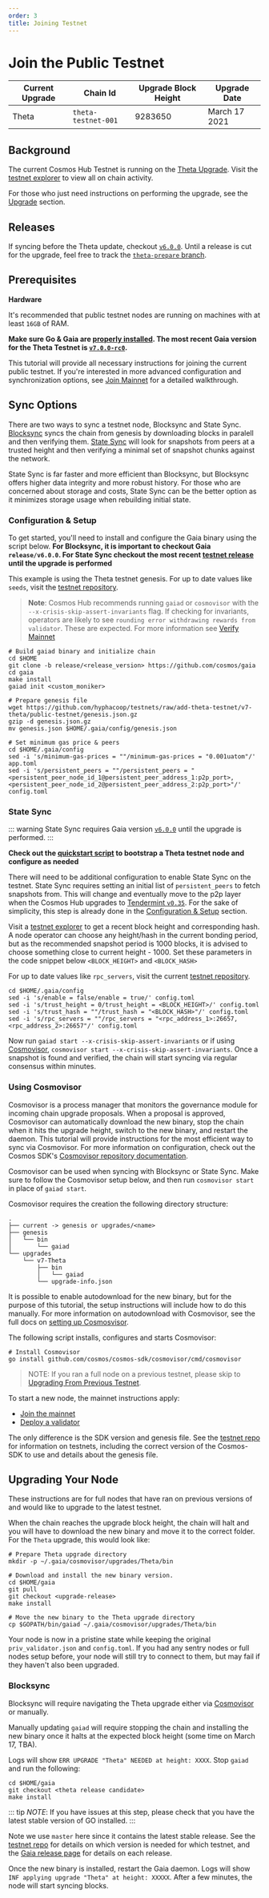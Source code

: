 ```yaml
---
order: 3
title: Joining Testnet
---
```


# Join the Public Testnet

| Current Upgrade | Chain Id       | Upgrade Block Height | Upgrade Date     |
| --------------- | -------------- | -------------------- | ---------------- |
| Theta           | `theta-testnet-001` | 9283650   | March 17 2021 |


## Background
The current Cosmos Hub Testnet is running on the [Theta Upgrade](https://interchain-io.medium.com/preparing-for-the-cosmos-hub-v7-theta-upgrade-2fc41ce34787). Visit the [testnet explorer](https://explorer.theta-testnet.polypore.xyz/) to view all on chain activity.

For those who just need instructions on performing the upgrade, see the [Upgrade](#upgrading) section.

## Releases
If syncing before the Theta update, checkout [`v6.0.0`](https://github.com/cosmos/gaia/tree/v6.0.0). Until a release is cut for the upgrade, feel free to track the [`theta-prepare` branch](https://github.com/cosmos/gaia/tree/theta-prepare).

## Prerequisites

**Hardware**

It's recommended that public testnet nodes are running on machines with at least `16GB` of RAM.

**Make sure Go & Gaia are [properly installed](../getting-started/installation.md). The most recent Gaia version for the Theta Testnet is [`v7.0.0-rc0`](https://github.com/cosmos/gaia/tree/v7.0.0-rc0).**


This tutorial will provide all necessary instructions for joining the current public testnet. If you're interested in more advanced configuration and synchronization options, see [Join Mainnet](./join-mainnet.md) for a detailed walkthrough.

## Sync Options
There are two ways to sync a testnet node, Blocksync and State Sync. [Blocksync](https://docs.tendermint.com/v0.35/tendermint-core/block-sync/) syncs the chain from genesis by downloading blocks in paralell and then verifying them. [State Sync](https://docs.tendermint.com/master/tendermint-core/state-sync/#) will look for snapshots from peers at a trusted height and then verifying a minimal set of snapshot chunks against the network.

State Sync is far faster and more efficient than Blocksync, but Blocksync offers higher data integrity and more robust history. For those who are concerned about storage and costs, State Sync can be the better option as it minimizes storage usage when rebuilding initial state.

### Configuration & Setup

To get started, you'll need to install and configure the Gaia binary using the script below. **For Blocksync, it is important to checkout Gaia `release/v6.0.0`. For State Sync checkout the most recent [testnet release](https://github.com/cosmos/gaia/tree/v6.0.0) until the upgrade is performed**

This example is using the Theta testnet genesis. For up to date values like `seeds`, visit the [testnet repository](https://github.com/cosmos/testnets).

> **Note**: Cosmos Hub recommends running `gaiad` or `cosmovisor` with the `--x-crisis-skip-assert-invariants` flag. If checking for invariants, operators are likely to see `rounding error withdrawing rewards from validator`. These are expected. For more information see [Verify Mainnet](./join-mainnet.md#verify-mainnet)

```
# Build gaiad binary and initialize chain
cd $HOME
git clone -b release/<release_version> https://github.com/cosmos/gaia
cd gaia
make install
gaiad init <custom_moniker>

# Prepare genesis file
wget https://github.com/hyphacoop/testnets/raw/add-theta-testnet/v7-theta/public-testnet/genesis.json.gz
gzip -d genesis.json.gz
mv genesis.json $HOME/.gaia/config/genesis.json

# Set minimum gas price & peers
cd $HOME/.gaia/config
sed -i 's/minimum-gas-prices = ""/minimum-gas-prices = "0.001uatom"/' app.toml
sed -i 's/persistent_peers = ""/persistent_peers = "<persistent_peer_node_id_1@persistent_peer_address_1:p2p_port>,<persistent_peer_node_id_2@persistent_peer_address_2:p2p_port>"/' config.toml
```

### State Sync

::: warning
State Sync requires Gaia version [`v6.0.0`](https://github.com/cosmos/gaia/tree/v6.0.0) until the upgrade is performed.
:::

**Check out the [quickstart script](https://github.com/cosmos/testnets/tree/master/v7-theta/public-testnet#quickstart-on-a-fresh-machine-eg-on-digital-ocean-droplet) to bootstrap a Theta testnet node and configure as needed**

There will need to be additional configuration to enable State Sync on the testnet. State Sync requires setting an initial list of `persistent_peers` to fetch snapshots from. This will change and eventually move to the p2p layer when the Cosmos Hub upgrades to [Tendermint `v0.35`](https://github.com/tendermint/tendermint/issues/6491). For the sake of simplicity, this step is already done in the [Configuration & Setup](#configuration-amp=-setup) section.

Visit a [testnet explorer](https://explorer.theta-testnet.polypore.xyz/) to get a recent block height and corresponding hash. A node operator can choose any height/hash in the current bonding period, but as the recommended snapshot period is 1000 blocks, it is advised to choose something close to current height - 1000. Set these parameters in the code snippet below `<BLOCK_HEIGHT>` and `<BLOCK_HASH>`

For up to date values like `rpc_servers`, visit the current [testnet repository](https://github.com/cosmos/testnets).

```
cd $HOME/.gaia/config
sed -i 's/enable = false/enable = true/' config.toml
sed -i 's/trust_height = 0/trust_height = <BLOCK_HEIGHT>/' config.toml
sed -i 's/trust_hash = ""/trust_hash = "<BLOCK_HASH>"/' config.toml
sed -i 's/rpc_servers = ""/rpc_servers = "<rpc_address_1>:26657,<rpc_address_2>:26657"/' config.toml
```

Now run `gaiad start --x-crisis-skip-assert-invariants` or if using [Cosmovisor](#using-cosmovisor),  `cosmovisor start --x-crisis-skip-assert-invariants`. Once a snapshot is found and verified, the chain will start syncing via regular consensus within minutes.

### Using Cosmovisor

Cosmovisor is a process manager that monitors the governance module for incoming chain upgrade proposals. When a proposal is approved, Cosmovisor can automatically download the new binary, stop the chain when it hits the upgrade height, switch to the new binary, and restart the daemon. This tutorial will provide instructions for the most efficient way to sync via Cosmovisor. For more information on configuration, check out the Cosmos SDK's [Cosmovisor repository documentation](https://github.com/cosmos/cosmos-sdk/tree/master/cosmovisor#auto-download).

Cosmovisor can be used when syncing with Blocksync or State Sync. Make sure to follow the Cosmovisor setup below, and then run `cosmovisor start` in place of `gaiad start`.

Cosmovisor requires the creation the following directory structure:
```shell
.
├── current -> genesis or upgrades/<name>
├── genesis
│   └── bin
│       └── gaiad
└── upgrades
    └── v7-Theta
        ├── bin
        │   └── gaiad
        └── upgrade-info.json
```

It is possible to enable autodownload for the new binary, but for the purpose of this tutorial, the setup instructions will include how to do this manually. For more information on autodownload with Cosmovisor, see the full docs on [setting up Cosmosvisor](https://github.com/cosmos/cosmos-sdk/blob/master/cosmovisor/README.md).

The following script installs, configures and starts Cosmovisor:

```
# Install Cosmovisor
go install github.com/cosmos/cosmos-sdk/cosmovisor/cmd/cosmovisor
```
> NOTE: If you ran a full node on a previous testnet, please skip to [Upgrading From Previous Testnet](#upgrading-from-previous-testnet).

To start a new node, the mainnet instructions apply:

- [Join the mainnet](./join-mainnet.md)
- [Deploy a validator](../validators/validator-setup.md)

The only difference is the SDK version and genesis file. See the [testnet repo](https://github.com/cosmos/testnets) for information on testnets, including the correct version of the Cosmos-SDK to use and details about the genesis file.

## Upgrading Your Node

These instructions are for full nodes that have ran on previous versions of and would like to upgrade to the latest testnet.

When the chain reaches the upgrade block height, the chain will halt and you will have to download the new binary and move it to the correct folder. For the `Theta` upgrade, this would look like:
```
# Prepare Theta upgrade directory
mkdir -p ~/.gaia/cosmovisor/upgrades/Theta/bin

# Download and install the new binary version.
cd $HOME/gaia
git pull
git checkout <upgrade-release>
make install

# Move the new binary to the Theta upgrade directory
cp $GOPATH/bin/gaiad ~/.gaia/cosmovisor/upgrades/Theta/bin
```

Your node is now in a pristine state while keeping the original `priv_validator.json` and `config.toml`. If you had any sentry nodes or full nodes setup before,
your node will still try to connect to them, but may fail if they haven't also
been upgraded.

### Blocksync
Blocksync will require navigating the Theta upgrade either via [Cosmovisor](#using-cosmovisor) or manually.

Manually updating `gaiad` will require stopping the chain and installing the new binary once it halts at the expected block height (some time on March 17, TBA).

Logs will show `ERR UPGRADE "Theta" NEEDED at height: XXXX`. Stop `gaiad` and run the following:

```
cd $HOME/gaia
git checkout <theta release candidate>
make install
```

::: tip
_NOTE_: If you have issues at this step, please check that you have the latest stable version of GO installed.
:::

Note we use `master` here since it contains the latest stable release.
See the [testnet repo](https://github.com/cosmos/testnets) for details on which version is needed for which testnet, and the [Gaia release page](https://github.com/cosmos/gaia/releases) for details on each release.

Once the new binary is installed, restart the Gaia daemon. Logs will show `INF applying upgrade "Theta" at height: XXXXX`. After a few minutes, the node will start syncing blocks.
